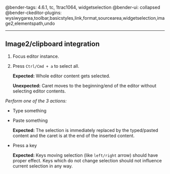 @bender-tags: 4.6.1, tc, 1trac1064, widgetselection
@bender-ui: collapsed
@bender-ckeditor-plugins: wysiwygarea,toolbar,basicstyles,link,format,sourcearea,widgetselection,image2,elementspath,undo

----

## Image2/clipboard integration

1. Focus editor instance.
1. Press `Ctrl/Cmd + a` to select all.

	**Expected:** Whole editor content gets selected.

	**Unexpected:** Caret moves to the beginning/end of the editor without selecting editor contents.

_Perform one of the 3 actions:_

* Type something
* Paste something

	**Expected:** The selection is immediately replaced by the typed/pasted content and the caret is at the end of the inserted content.

* Press a key

	**Expected:** Keys moving selection (like `left/right` arrow) should have proper effect. Keys which do not change selection
should not influence current selection in any way.

